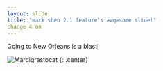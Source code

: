 ```yaml
---
layout: slide
title: "mark shen 2.1 feature's awqesome slide!"
change 4 on 
---
```


Going to New Orleans is a blast!

![Mardigrastocat](https://octodex.github.com/images/Mardigrastocat.png)
{: .center}
